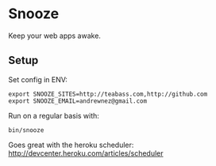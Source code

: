 # Snooze

Keep your web apps awake.

## Setup

Set config in ENV:

    export SNOOZE_SITES=http://teabass.com,http://github.com
    export SNOOZE_EMAIL=andrewnez@gmail.com

Run on a regular basis with:

    bin/snooze

Goes great with the heroku scheduler: <http://devcenter.heroku.com/articles/scheduler>